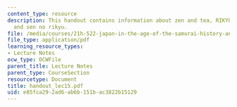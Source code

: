 ```yaml
---
content_type: resource
description: This handout contains information about zen and tea, RIKYU versus HIDEYOSHI
  and sen no rikyu.
file: /media/courses/21h-522-japan-in-the-age-of-the-samurai-history-and-film-fall-2006/e85fca292ad6ab6b151bac3822b15129_handout_lec15.pdf
file_type: application/pdf
learning_resource_types:
- Lecture Notes
ocw_type: OCWFile
parent_title: Lecture Notes
parent_type: CourseSection
resourcetype: Document
title: handout_lec15.pdf
uid: e85fca29-2ad6-ab6b-151b-ac3822b15129
---
```

